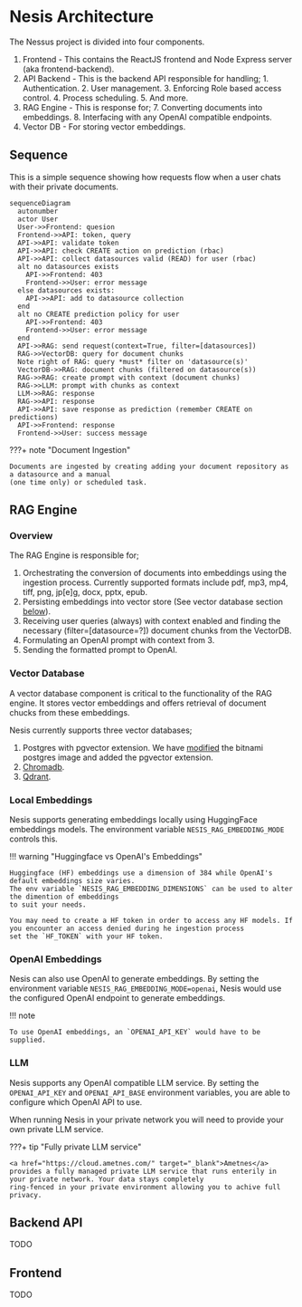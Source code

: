 # Nesis Architecture
The Nessus project is divided into four components.

1. Frontend - This contains the ReactJS frontend and Node Express server (aka frontend-backend).
2. API Backend - This is the backend API responsible for handling; 
       1. Authentication.
       2. User management.
       3. Enforcing Role based access control.
       4. Process scheduling.
       5. And more.
3. RAG Engine - This is response for;
       7. Converting documents into embeddings.
       8. Interfacing with any OpenAI compatible endpoints.
4. Vector DB - For storing vector embeddings.


## Sequence

This is a simple sequence showing how requests flow when a user chats with their private documents.

``` mermaid
sequenceDiagram
  autonumber
  actor User
  User->>Frontend: quesion
  Frontend->>API: token, query
  API->>API: validate token
  API->>API: check CREATE action on prediction (rbac)
  API->>API: collect datasources valid (READ) for user (rbac)
  alt no datasources exists
    API->>Frontend: 403
    Frontend->>User: error message
  else datasources exists:
    API->>API: add to datasource collection
  end
  alt no CREATE prediction policy for user
    API->>Frontend: 403
    Frontend->>User: error message
  end
  API->>RAG: send request(context=True, filter=[datasources])
  RAG->>VectorDB: query for document chunks
  Note right of RAG: query *must* filter on 'datasource(s)'
  VectorDB->>RAG: document chunks (filtered on datasource(s))
  RAG->>RAG: create prompt with context (document chunks)
  RAG->>LLM: prompt with chunks as context
  LLM->>RAG: response
  RAG->>API: response
  API->>API: save response as prediction (remember CREATE on predictions)
  API->>Frontend: response
  Frontend->>User: success message
```


???+ note "Document Ingestion"

    Documents are ingested by creating adding your document repository as a datasource and a manual 
    (one time only) or scheduled task.


## RAG Engine
### Overview
The RAG Engine is responsible for;

1. Orchestrating the conversion of documents into embeddings using the ingestion process. Currently supported formats include pdf, mp3, mp4, tiff, png, jp[e]g, docx, pptx, epub.
2. Persisting embeddings into vector store (See vector database section [below](#vector-database)).
3. Receiving user queries (always) with context enabled and finding the necessary (filter=[datasource=?]) document chunks from the VectorDB.
4. Formulating an OpenAI prompt with context from 3.
5. Sending the formatted prompt to OpenAI.

### Vector Database
A vector database component is critical to the functionality of the RAG engine. It stores vector embeddings and offers retrieval of 
document chucks from these embeddings.

Nesis currently supports three vector databases;

1. Postgres with pgvector extension. We have <a href="https://github.com/ametnes/postgresql" target="_blank">modified</a> the bitnami postgres image and added the pgvector extension.
2. <a href="https://github.com/chroma-core/chroma" target="_blank">Chromadb</a>.
3. <a href="https://github.com/qdrant/qdrant" target="_blank">Qdrant</a>.

### Local Embeddings
Nesis supports generating embeddings locally using HuggingFace embeddings models. The environment variable `NESIS_RAG_EMBEDDING_MODE` controls this.

!!! warning "Huggingface vs OpenAI's Embeddings"

    Huggingface (HF) embeddings use a dimension of 384 while OpenAI's default embeddings size varies.
    The env variable `NESIS_RAG_EMBEDDING_DIMENSIONS` can be used to alter the dimention of embeddings
    to suit your needs.

    You may need to create a HF token in order to access any HF models. If you encounter an access denied during he ingestion process
    set the `HF_TOKEN` with your HF token.

### OpenAI Embeddings

Nesis can also use OpenAI to generate embeddings. By setting the environment variable `NESIS_RAG_EMBEDDING_MODE=openai`, Nesis would use the configured OpenAI
endpoint to generate embeddings.

!!! note

    To use OpenAI embeddings, an `OPENAI_API_KEY` would have to be supplied.


### LLM
Nesis supports any OpenAI compatible LLM service. By setting the `OPENAI_API_KEY` and `OPENAI_API_BASE` environment variables, you are able
to configure which OpenAI API to use.

When running Nesis in your private network you will need to provide your own private LLM service. 

???+ tip "Fully private LLM service"

    <a href="https://cloud.ametnes.com/" target="_blank">Ametnes</a> provides a fully managed private LLM service that runs enterily in your private network. Your data stays completely
    ring-fenced in your private environment allowing you to achive full privacy.


## Backend API
TODO

## Frontend
TODO
